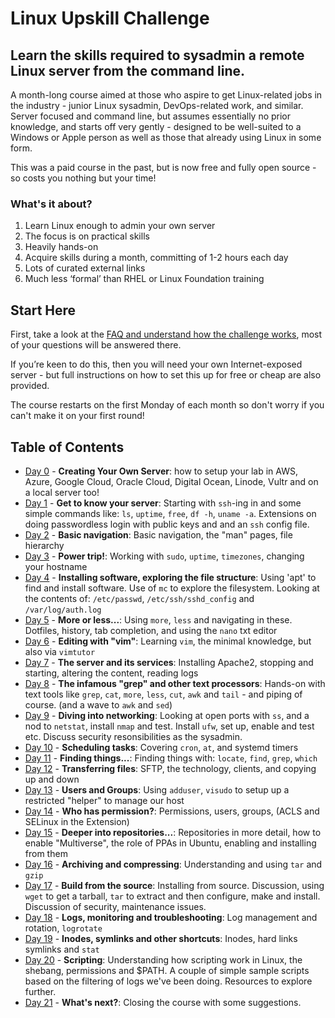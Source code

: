 # Linux Upskill Challenge
## Learn the skills required to sysadmin a remote Linux server from the command line.


A month-long course aimed at those who aspire to get Linux-related jobs in the industry - junior Linux sysadmin, DevOps-related work, and similar. Server focused and command line, but assumes essentially no prior knowledge, and starts off very gently - designed to be well-suited to a Windows or Apple person as well as those that already using Linux in some form.

This was a paid course in the past, but is now free and fully open source - so costs you nothing but your time!

### What's it about?

1. Learn Linux enough to admin your own server
2. The focus is on practical skills
3. Heavily hands-on
4. Acquire skills during a month, committing of 1-2 hours each day
5. Lots of curated external links
6. Much less ‘formal’ than RHEL or Linux Foundation training

## Start Here

First, take a look at the [FAQ and understand how the challenge works](how-this-works.md), most of your questions will be answered there.

If you’re keen to do this, then you will need your own Internet-exposed server - but full instructions on how to set this up for free or cheap are also provided.

The course restarts on the first Monday of each month so don't worry if you can't make it on your first round!

## Table of Contents

* [Day 0](00.md) - **Creating Your Own Server**: how to setup your lab in AWS, Azure, Google Cloud, Oracle Cloud, Digital Ocean, Linode, Vultr and on a local server too!
* [Day 1](01.md) - **Get to know your server**: Starting with `ssh`-ing in and some simple commands like: `ls`, `uptime`, `free`, `df -h`, `uname -a`. Extensions on doing passwordless login with public keys and and an `ssh` config file.
* [Day 2](02.md) - **Basic navigation**: Basic navigation, the "man" pages, file hierarchy
* [Day 3](03.md) - **Power trip!**: Working with `sudo`, `uptime`, `timezones`, changing your hostname
* [Day 4](04.md) - **Installing software, exploring the file structure**: Using 'apt' to find and install software. Use of `mc` to explore the filesystem. Looking at the contents of: `/etc/passwd`, `/etc/ssh/sshd_config` and `/var/log/auth.log`
* [Day 5](05.md) - **More or less...**: Using `more`, `less` and navigating in these. Dotfiles, history, tab completion, and using the `nano` txt editor
* [Day 6](06.md) - **Editing with "vim"**: Learning `vim`, the minimal knowledge, but also via `vimtutor`
* [Day 7](07.md) - **The server and its services**: Installing Apache2, stopping and starting, altering the content, reading logs
* [Day 8](08.md) - **The infamous "grep" and other text processors**: Hands-on with text tools like `grep`, `cat`, `more`, `less`, `cut`, `awk` and `tail` - and piping of course. (and a wave to `awk` and `sed`)
* [Day 9](09.md) - **Diving into networking**: Looking at open ports with `ss`, and a nod to `netstat`, install `nmap` and test. Install `ufw`, set up, enable and test etc. Discuss security resonsibilities as the sysadmin.
* [Day 10](10.md) - **Scheduling tasks**: Covering `cron`, `at`, and systemd timers
* [Day 11](11.md) - **Finding things...**: Finding things with: `locate`, `find`, `grep`, `which`
* [Day 12](12.md) - **Transferring files**: SFTP, the technology, clients, and copying up and down
* [Day 13](13.md) - **Users and Groups**: Using `adduser`, `visudo` to setup up a restricted "helper" to manage our host
* [Day 14](14.md) - **Who has permission?**: Permissions, users, groups, (ACLS and SELinux in the Extension)
* [Day 15](15.md) - **Deeper into repositories...**: Repositories in more detail, how to enable "Multiverse", the role of PPAs in Ubuntu, enabling and installing from them
* [Day 16](16.md) - **Archiving and compressing**: Understanding and using `tar` and `gzip`
* [Day 17](17.md) - **Build from the source**: Installing from source. Discussion, using `wget` to get a tarball, `tar` to extract and then configure, make and install. Discussion of security, maintenance issues.
* [Day 18](18.md) - **Logs, monitoring and troubleshooting**: Log management and rotation, `logrotate`
* [Day 19](19.md) - **Inodes, symlinks and other shortcuts**: Inodes, hard links symlinks and `stat`
* [Day 20](20.md) - **Scripting**: Understanding how scripting work in Linux, the shebang, permissions and $PATH. A couple of simple sample scripts based on the filtering of logs we've been doing. Resources to explore further.
* [Day 21](21.md) - **What's next?**: Closing the course with some suggestions.
